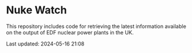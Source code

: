 # Nuke Watch

This repository includes code for retrieving the latest information available on the output of EDF nuclear power plants in the UK.

Last updated: 2024-05-16 21:08
